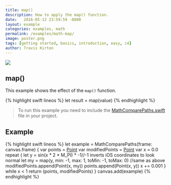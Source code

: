 ```yaml
---
title: map()
description: How to apply the map() function.
date:   2016-05-12 23:59:59 -0800
layout: example
categories: examples, math
permalink: /examples/math-map/
image: poster.png
tags: [getting started, basics, introduction, easy, c4]
author: Travis Kirton
---
```

![](map.png)

## map()
This example shows the effect of the `map()` function.

{% highlight swift lineos %}
let result = map(value)
{% endhighlight %}

> To run this example you need to include the [MathComparePaths.swift](https://gist.github.com/C4Framework/0705e9ad451fa2b655075ad72432ca46) file in your project.

## Example
{% highlight swift lineos %}
let example = MathComparePaths(frame: canvas.frame) {
    var points = [Point]()
    var modifiedPoints = [Point]()
    var x = 0.0
    repeat {
        let y = sin(x * 2 * M_PI) * -1//-1 inverts iOS coordinates to look normal
        let my = map(y, min: -1, max: 1, toMin: -1, toMax: 0) //same as above
        modifiedPoints.append(Point(x, my))
        points.append(Point(x, y))
        x += 0.001
    } while x < 1
    return (points, modifiedPoints)
}
canvas.add(example)
{% endhighlight %}
